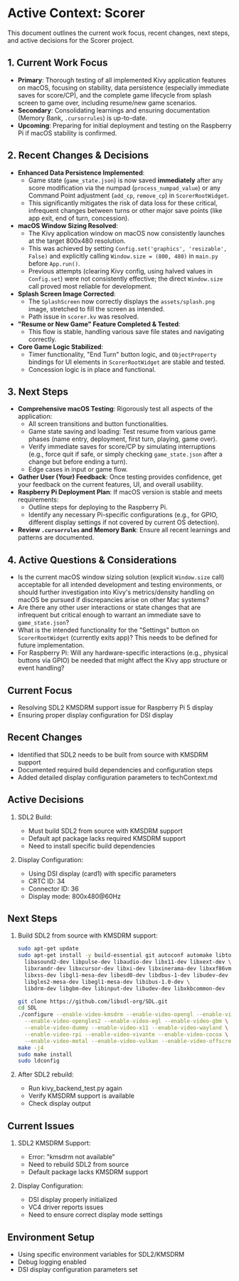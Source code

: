 # Active Context: Scorer

This document outlines the current work focus, recent changes, next steps, and active decisions for the Scorer project.

## 1. Current Work Focus

- **Primary**: Thorough testing of all implemented Kivy application features on macOS, focusing on stability, data persistence (especially immediate saves for score/CP), and the complete game lifecycle from splash screen to game over, including resume/new game scenarios.
- **Secondary**: Consolidating learnings and ensuring documentation (Memory Bank, `.cursorrules`) is up-to-date.
- **Upcoming**: Preparing for initial deployment and testing on the Raspberry Pi if macOS stability is confirmed.

## 2. Recent Changes & Decisions

- **Enhanced Data Persistence Implemented**:
  - Game state (`game_state.json`) is now saved **immediately** after any score modification via the numpad (`process_numpad_value`) or any Command Point adjustment (`add_cp`, `remove_cp`) in `ScorerRootWidget`.
  - This significantly mitigates the risk of data loss for these critical, infrequent changes between turns or other major save points (like app exit, end of turn, concession).
- **macOS Window Sizing Resolved**:
  - The Kivy application window on macOS now consistently launches at the target 800x480 resolution.
  - This was achieved by setting `Config.set('graphics', 'resizable', False)` and explicitly calling `Window.size = (800, 480)` in `main.py` before `App.run()`.
  - Previous attempts (clearing Kivy config, using halved values in `Config.set`) were not consistently effective; the direct `Window.size` call proved most reliable for development.
- **Splash Screen Image Corrected**:
  - The `SplashScreen` now correctly displays the `assets/splash.png` image, stretched to fill the screen as intended.
  - Path issue in `scorer.kv` was resolved.
- **"Resume or New Game" Feature Completed & Tested**:
  - This flow is stable, handling various save file states and navigating correctly.
- **Core Game Logic Stabilized**:
  - Timer functionality, "End Turn" button logic, and `ObjectProperty` bindings for UI elements in `ScorerRootWidget` are stable and tested.
  - Concession logic is in place and functional.

## 3. Next Steps

- **Comprehensive macOS Testing**: Rigorously test all aspects of the application:
  - All screen transitions and button functionalities.
  - Game state saving and loading: Test resume from various game phases (name entry, deployment, first turn, playing, game over).
  - Verify immediate saves for score/CP by simulating interruptions (e.g., force quit if safe, or simply checking `game_state.json` after a change but before ending a turn).
  - Edge cases in input or game flow.
- **Gather User (Your) Feedback**: Once testing provides confidence, get your feedback on the current features, UI, and overall usability.
- **Raspberry Pi Deployment Plan**: If macOS version is stable and meets requirements:
  - Outline steps for deploying to the Raspberry Pi.
  - Identify any necessary Pi-specific configurations (e.g., for GPIO, different display settings if not covered by current OS detection).
- **Review `.cursorrules` and Memory Bank**: Ensure all recent learnings and patterns are documented.

## 4. Active Questions & Considerations

- Is the current macOS window sizing solution (explicit `Window.size` call) acceptable for all intended development and testing environments, or should further investigation into Kivy's metrics/density handling on macOS be pursued if discrepancies arise on other Mac systems?
- Are there any other user interactions or state changes that are infrequent but critical enough to warrant an immediate save to `game_state.json`?
- What is the intended functionality for the "Settings" button on `ScorerRootWidget` (currently exits app)? This needs to be defined for future implementation.
- For Raspberry Pi: Will any hardware-specific interactions (e.g., physical buttons via GPIO) be needed that might affect the Kivy app structure or event handling?

## Current Focus

- Resolving SDL2 KMSDRM support issue for Raspberry Pi 5 display
- Ensuring proper display configuration for DSI display

## Recent Changes

- Identified that SDL2 needs to be built from source with KMSDRM support
- Documented required build dependencies and configuration steps
- Added detailed display configuration parameters to techContext.md

## Active Decisions

1. SDL2 Build:

   - Must build SDL2 from source with KMSDRM support
   - Default apt package lacks required KMSDRM support
   - Need to install specific build dependencies

2. Display Configuration:
   - Using DSI display (card1) with specific parameters
   - CRTC ID: 34
   - Connector ID: 36
   - Display mode: 800x480@60Hz

## Next Steps

1. Build SDL2 from source with KMSDRM support:

   ```bash
   sudo apt-get update
   sudo apt-get install -y build-essential git autoconf automake libtool pkg-config \
     libasound2-dev libpulse-dev libaudio-dev libx11-dev libxext-dev \
     libxrandr-dev libxcursor-dev libxi-dev libxinerama-dev libxxf86vm-dev \
     libxss-dev libgl1-mesa-dev libesd0-dev libdbus-1-dev libudev-dev \
     libgles2-mesa-dev libegl1-mesa-dev libibus-1.0-dev \
     libdrm-dev libgbm-dev libinput-dev libudev-dev libxkbcommon-dev

   git clone https://github.com/libsdl-org/SDL.git
   cd SDL
   ./configure --enable-video-kmsdrm --enable-video-opengl --enable-video-opengles \
     --enable-video-opengles2 --enable-video-egl --enable-video-gbm \
     --enable-video-dummy --enable-video-x11 --enable-video-wayland \
     --enable-video-rpi --enable-video-vivante --enable-video-cocoa \
     --enable-video-metal --enable-video-vulkan --enable-video-offscreen
   make -j4
   sudo make install
   sudo ldconfig
   ```

2. After SDL2 rebuild:
   - Run kivy_backend_test.py again
   - Verify KMSDRM support is available
   - Check display output

## Current Issues

1. SDL2 KMSDRM Support:

   - Error: "kmsdrm not available"
   - Need to rebuild SDL2 from source
   - Default package lacks KMSDRM support

2. Display Configuration:
   - DSI display properly initialized
   - VC4 driver reports issues
   - Need to ensure correct display mode settings

## Environment Setup

- Using specific environment variables for SDL2/KMSDRM
- Debug logging enabled
- DSI display configuration parameters set
